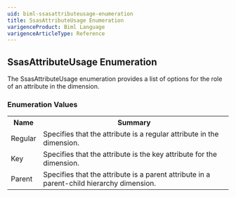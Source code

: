 ```yaml
---
uid: biml-ssasattributeusage-enumeration
title: SsasAttributeUsage Enumeration
varigenceProduct: Biml Language
varigenceArticleType: Reference
---
```


## SsasAttributeUsage Enumeration<div class="LanguageSummary"><div class ="SummaryItem">The SsasAttributeUsage enumeration provides a list of options for the role of an attribute in the dimension.</div></div><div class="EnumValueGroup">### Enumeration Values<table id="EnumValue" class="MemberList"><tbody><tr><th class="MemberNameColumnHeader">Name</th><th class="MemberSummaryColumnHeader">Summary</th></tr><tr class="cd0"><td class="MemberName">Regular</td><td class="MemberSummary"><div class ="SummaryItem">Specifies that the attribute is a regular attribute in the dimension.</div></td></tr><tr class="cd1"><td class="MemberName">Key</td><td class="MemberSummary"><div class ="SummaryItem">Specifies that the attribute is the key attribute for the dimension.</div></td></tr><tr class="cd0"><td class="MemberName">Parent</td><td class="MemberSummary"><div class ="SummaryItem">Specifies that the attribute is a parent attribute in a parent-child hierarchy dimension.</div></td></tr></tbody></table></div>